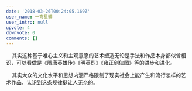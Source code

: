 ```yaml
---
date: '2018-03-26T00:24:05.169Z'
user_name: 一穹星碎
user_intro: null
upvote: 4
downvote: 0
comments: []
---
```


    其实这种基于唯心主义和主观意愿的艺术塑造无论是手法和作品本身都似曾相识，可以看做是《隋唐英雄传》《明英烈》《雍正剑侠图》等的进步和进化。

    其实大众的文化水平和思想内涵严格限制了现实社会上能产生和流行怎样的艺术作品，认识到这条规律挺让人无奈的。
